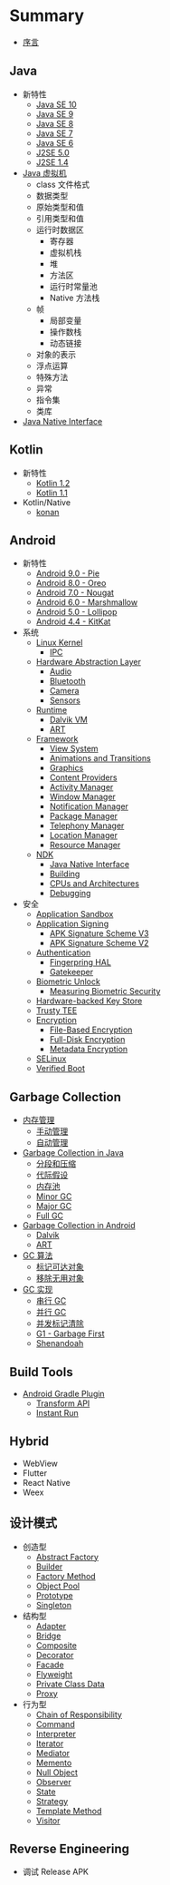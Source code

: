 # Summary

* [序言](README.md)

## Java
* 新特性
    * [Java SE 10](content/java/features/java-se-10/README.md)
    * [Java SE 9](content/java/features/java-se-9/README.md)
    * [Java SE 8](content/java/features/java-se-8/README.md)
    * [Java SE 7](content/java/features/java-se-7/README.md)
    * [Java SE 6](content/java/features/java-se-6/README.md)
    * [J2SE 5.0](content/java/features/j2se-5.0/README.md)
    * [J2SE 1.4](content/java/features/j2se-1.4/README.md)
* [Java 虚拟机](content/java/jvm/README.md)
    * class 文件格式
    * 数据类型
    * 原始类型和值
    * 引用类型和值
    * 运行时数据区
        * 寄存器
        * 虚拟机栈
        * 堆
        * 方法区
        * 运行时常量池
        * Native 方法栈
    * 帧
        * 局部变量
        * 操作数栈
        * 动态链接
    * 对象的表示
    * 浮点运算
    * 特殊方法
    * 异常
    * 指令集
    * 类库
* [Java Native Interface](content/java/jni/README.md)

## Kotlin
* 新特性
    * [Kotlin 1.2](content/kotlin/features/1.2/README.md)
    * [Kotlin 1.1](content/kotlin/features/1.1/README.md)
* Kotlin/Native
    * [konan](content/kotlin/konan.md)

## Android
* 新特性
    * [Android 9.0 - Pie](content/android/features/9.0/README.md)
    * [Android 8.0 - Oreo](content/android/features/8.0/README.md)
    * [Android 7.0 - Nougat](content/android/features/7.0/README.md)
    * [Android 6.0 - Marshmallow](content/android/features/6.0/README.md)
    * [Android 5.0 - Lollipop](content/android/features/5.0/README.md)
    * [Android 4.4 - KitKat](content/android/features/4.4/README.md)
* 系统
    * [Linux Kernel](content/android/system/kernel/README.md)
        * [IPC](content/android/system/kernel/ipc.md)
    * [Hardware Abstraction Layer](content/android/system/hal/README.md)
        * [Audio](content/android/system/hal/audio.md)
        * [Bluetooth](content/android/system/hal/bluetooth.md)
        * [Camera](content/android/system/hal/camera.md)
        * [Sensors](content/android/system/hal/sensors.md)
    * [Runtime](content/android/system/runtime/README.md)
        * [Dalvik VM](content/android/system/runtime/dalvik.md)
        * [ART](content/android/system/runtime/art.md)
    * [Framework](content/android/system/framework/README.md)
        * [View System](content/android/system/framework/view-system.md)
        * [Animations and Transitions](content/android/system/framework/animations-and-transitions.md)
        * [Graphics](content/android/system/framework/graphics.md)
        * [Content Providers](content/android/system/framework/content-providers.md)
        * [Activity Manager](content/android/system/framework/activity-manager.md)
        * [Window Manager](content/android/system/framework/window-manager.md)
        * [Notification Manager](content/android/system/framework/notification-manager.md)
        * [Package Manager](content/android/system/framework/package-manager.md)
        * [Telephony Manager](content/android/system/framework/telephony-manager.md)
        * [Location Manager](content/android/system/framework/location-manager.md)
        * [Resource Manager](content/android/system/framework/resource-manager.md)
    * [NDK](content/android/system/ndk/README.md)
        * [Java Native Interface](content/android/system/ndk/jni.md)
        * [Building](content/android/system/ndk/building.md)
        * [CPUs and Architectures](content/android/system/ndk/cpus-and-architectures.md)
        * [Debugging](content/android/system/ndk/debugging.md)
* 安全
    * [Application Sandbox](content/android/security/app-sandbox.md)
    * [Application Signing](content/android/security/app-signing/README.md)
        * [APK Signature Scheme V3](content/android/security/apk-signing/v3.md)
        * [APK Signature Scheme V2](content/android/security/apk-signing/v2.md)
    * [Authentication](content/android/security/authentication/README.md)
        * [Fingerpring HAL](content/android/security/authentication/fingerprint-hal.md)
        * [Gatekeeper](content/android/security/authentication/gatekeeper.md)
    * [Biometric Unlock](content/android/security/biometric/README.md)
        * [Measuring Biometric Security](content/android/security/biometric/measuring.md)
    * [Hardware-backed Key Store](content/android/security/keystore/README.md)
    * [Trusty TEE](content/android/security/trusty/README.md)
    * [Encryption](content/android/security/encryption/README.md)
        * [File-Based Encryption](content/android/security/encryption/file-based.md)
        * [Full-Disk Encryption](content/android/security/encryption/full-disk.md)
        * [Metadata Encryption](content/android/security/encryption/metadata.md)
    * [SELinux](content/android/security/selinux/README.md)
    * [Verified Boot](content/android/security/verified-boot/README.md)

## Garbage Collection
* [内存管理](content/garbage-collection/memory-management/README.md)
    * [手动管理](content/garbage-collection/memory-management/manual.md)
    * [自动管理](content/garbage-collection/memory-management/automated.md)
* [Garbage Collection in Java](content/garbage-collection/gc-in-java/README.md)
    * [分段和压缩](content/garbage-collection/gc-in-java/fragmenting-and-compacting.md)
    * [代际假设](content/garbage-collection/gc-in-java/generational-hypothesis.md)
    * [内存池](content/garbage-collection/gc-in-java/memory-pools.md)
    * [Minor GC](content/garbage-collection/gc-in-java/minor-gc.md)
    * [Major GC](content/garbage-collection/gc-in-java/major-gc.md)
    * [Full GC](content/garbage-collection/gc-in-java/full-gc.md)
* [Garbage Collection in Android](content/garbage-collection/gc-in-android/README.md)
    * [Dalvik](content/garbage-collection/gc-in-android/dalvik.md)
    * [ART](content/garbage-collection/gc-in-android/art.md)
* [GC 算法](content/garbage-collection/gc-algorithms/README.md)
    * [标记可达对象](content/garbage-collection/gc-algorithms/marking-reachable-objects.md)
    * [移除无用对象](content/garbage-collection/gc-algorithms/removing-unused-objects.md)
* [GC 实现](content/garbage-collection/gc-implementations/README.md)
    * [串行 GC](content/garbage-collection/gc-implementations/serial-gc.md)
    * [并行 GC](content/garbage-collection/gc-implementations/parallel-gc.md)
    * [并发标记清除](content/garbage-collection/gc-implementations/concurrent-mark-and-sweep.md)
    * [G1 - Garbage First](content/garbage-collection/gc-implementations/g1.md)
    * [Shenandoah](content/garbage-collection/gc-implementations/shenandoah.md)

## Build Tools
* [Android Gradle Plugin](content/build-tools/android-gradle-plugin/README.md)
    * [Transform API](content/build-tools/android-gradle-plugin/transform-api.md)
    * [Instant Run](content/build-tools/android-gradle-plugin/instant-run.md)

## Hybrid
* WebView
* Flutter
* React Native
* Weex

## 设计模式
* 创造型
    * [Abstract Factory](content/design-pattern/abstract-factory.md)
    * [Builder](content/design-pattern/builder.md)
    * [Factory Method](content/design-pattern/factory-method.md)
    * [Object Pool](content/design-pattern/object-pool.md)
    * [Prototype](content/design-pattern/prototype.md)
    * [Singleton](content/design-pattern/singleton.md)
* 结构型
    * [Adapter](content/design-pattern/adapter.md)
    * [Bridge](content/design-pattern/bridge.md)
    * [Composite](content/design-pattern/composite.md)
    * [Decorator](content/design-pattern/decorator.md)
    * [Facade](content/design-pattern/facade.md)
    * [Flyweight](content/design-pattern/flyweight.md)
    * [Private Class Data](content/design-pattern/private-class-data.md)
    * [Proxy](content/design-pattern/proxy.md)
* 行为型
    * [Chain of Responsibility](content/design-pattern/chain-of-responsibility.md)
    * [Command](content/design-pattern/command.md)
    * [Interpreter](content/design-pattern/interpreter.md)
    * [Iterator](content/design-pattern/iterator.md)
    * [Mediator](content/design-pattern/mediator.md)
    * [Memento](content/design-pattern/memento.md)
    * [Null Object](content/design-pattern/null-object.md)
    * [Observer](content/design-pattern/observer.md)
    * [State](content/design-pattern/state.md)
    * [Strategy](content/design-pattern/strategy.md)
    * [Template Method](content/design-pattern/template-method.md)
    * [Visitor](content/design-pattern/visitor.md)

## Reverse Engineering
* 调试 Release APK

